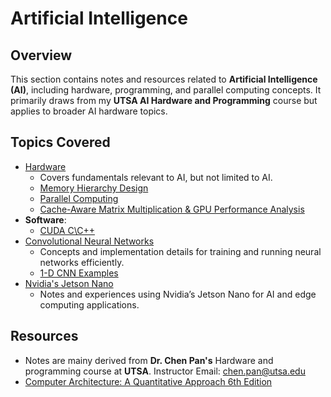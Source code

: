 # Artificial Intelligence

## Overview
This section contains notes and resources related to **Artificial Intelligence (AI)**, including hardware, programming, and parallel computing concepts. It primarily draws from my **UTSA AI Hardware and Programming** course but applies to broader AI hardware topics.

## Topics Covered
- [Hardware](hardware.md)
    - Covers fundamentals relevant to AI, but not limited to AI.
    - [Memory Hierarchy Design](memory.md)
    - [Parallel Computing](parallelism.md)
    - [Cache-Aware Matrix Multiplication & GPU Performance Analysis](cpu-vs-gpu-matrix.md)
- **Software**:
    - [CUDA C\C++](cuda.md)
- [Convolutional Neural Networks](neural.md)
    - Concepts and implementation details for training and running neural networks efficiently.
    - [1-D CNN Examples](1d_cnn.md) 
- [Nvidia's Jetson Nano](jetson.md)
    - Notes and experiences using Nvidia’s Jetson Nano for AI and edge computing applications.


## Resources

- Notes are mainy derived from **Dr. Chen Pan's** Hardware and programming course at **UTSA**. Instructor Email: chen.pan@utsa.edu
- [Computer Architecture: A Quantitative Approach 6th Edition](https://archive.org/details/computerarchitectureaquantitativeapproach6thedition/page/n11/mode/2up?view=theater)

